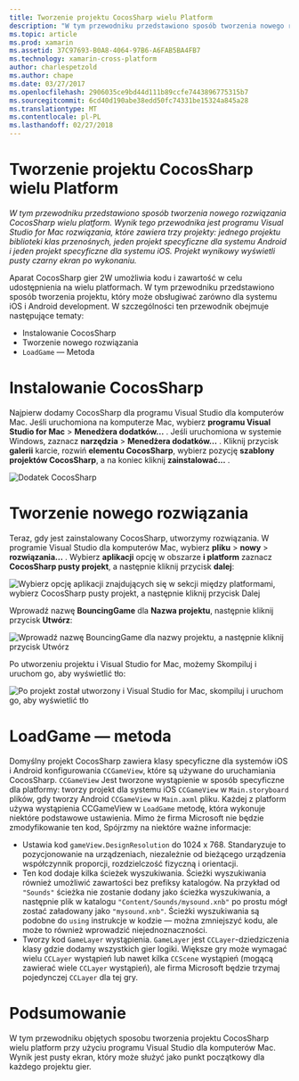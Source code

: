 ```yaml
---
title: Tworzenie projektu CocosSharp wielu Platform
description: "W tym przewodniku przedstawiono sposób tworzenia nowego rozwiązania CocosSharp wielu platform. Wynik tego przewodnika jest programu Visual Studio for Mac rozwiązania, które zawiera trzy projekty: jednego projektu biblioteki klas przenośnych, jeden projekt specyficzne dla systemu Android i jeden projekt specyficzne dla systemu iOS. Projekt wynikowy wyświetli pusty czarny ekran po wykonaniu."
ms.topic: article
ms.prod: xamarin
ms.assetid: 37C97693-B0A8-4064-97B6-A6FAB5BA4FB7
ms.technology: xamarin-cross-platform
author: charlespetzold
ms.author: chape
ms.date: 03/27/2017
ms.openlocfilehash: 2906035ce9bd44d111b89ccfe7443896775315b7
ms.sourcegitcommit: 6cd40d190abe38edd50fc74331be15324a845a28
ms.translationtype: MT
ms.contentlocale: pl-PL
ms.lasthandoff: 02/27/2018
---
```

# <a name="creating-a-multi-platform-cocossharp-project"></a>Tworzenie projektu CocosSharp wielu Platform

_W tym przewodniku przedstawiono sposób tworzenia nowego rozwiązania CocosSharp wielu platform. Wynik tego przewodnika jest programu Visual Studio for Mac rozwiązania, które zawiera trzy projekty: jednego projektu biblioteki klas przenośnych, jeden projekt specyficzne dla systemu Android i jeden projekt specyficzne dla systemu iOS. Projekt wynikowy wyświetli pusty czarny ekran po wykonaniu._

Aparat CocosSharp gier 2W umożliwia kodu i zawartość w celu udostępnienia na wielu platformach. W tym przewodniku przedstawiono sposób tworzenia projektu, który może obsługiwać zarówno dla systemu iOS i Android development. W szczególności ten przewodnik obejmuje następujące tematy:

 - Instalowanie CocosSharp
 - Tworzenie nowego rozwiązania
 - `LoadGame` — Metoda

# <a name="installing-cocossharp"></a>Instalowanie CocosSharp

Najpierw dodamy CocosSharp dla programu Visual Studio dla komputerów Mac. Jeśli uruchomiona na komputerze Mac, wybierz **programu Visual Studio for Mac** > **Menedżera dodatków...**  . Jeśli uruchomiona w systemie Windows, zaznacz **narzędzia** > **Menedżera dodatków...**  . Kliknij przycisk **galerii** karcie, rozwiń **elementu CocosSharp**, wybierz pozycję **szablony projektów CocosSharp**, a na koniec kliknij **zainstalować...**  .

![Dodatek CocosSharp](part1-images/xamarinstudioaddinsmac.png "")

# <a name="creating-a-new-solution"></a>Tworzenie nowego rozwiązania

Teraz, gdy jest zainstalowany CocosSharp, utworzymy rozwiązania. W programie Visual Studio dla komputerów Mac, wybierz **pliku** > **nowy** > **rozwiązania...** . Wybierz **aplikacji** opcję w obszarze **i platform** zaznacz **CocosSharp pusty projekt**, a następnie kliknij przycisk **dalej**:

![](part1-images/image1.png "Wybierz opcję aplikacji znajdujących się w sekcji między platformami, wybierz CocosSharp pusty projekt, a następnie kliknij przycisk Dalej")

Wprowadź nazwę **BouncingGame** dla **Nazwa projektu**, następnie kliknij przycisk **Utwórz**:

![](part1-images/image2.png "Wprowadź nazwę BouncingGame dla nazwy projektu, a następnie kliknij przycisk Utwórz")

Po utworzeniu projektu i Visual Studio for Mac, możemy Skompiluj i uruchom go, aby wyświetlić tło: 

![](part1-images/image3.png "Po projekt został utworzony i Visual Studio for Mac, skompiluj i uruchom go, aby wyświetlić tło")


# <a name="loadgame-method"></a>LoadGame — metoda

Domyślny projekt CocosSharp zawiera klasy specyficzne dla systemów iOS i Android konfigurowania `CCGameView`, które są używane do uruchamiania CocosSharp. `CCGameView` Jest tworzone wystąpienie w sposób specyficzne dla platformy: tworzy projekt dla systemu iOS `CCGameView` w `Main.storyboard` plików, gdy tworzy Android `CCGameView` w `Main.axml` pliku. Każdej z platform używa wystąpienia CCGameView w `LoadGame` metodę, która wykonuje niektóre podstawowe ustawienia. Mimo że firma Microsoft nie będzie zmodyfikowanie ten kod, Spójrzmy na niektóre ważne informacje:

 - Ustawia kod `gameView.DesignResolution` do 1024 x 768. Standaryzuje to pozycjonowanie na urządzeniach, niezależnie od bieżącego urządzenia współczynnik proporcji, rozdzielczość fizyczną i orientacji. 
 - Ten kod dodaje kilka ścieżek wyszukiwania. Ścieżki wyszukiwania również umożliwić zawartości bez prefiksy katalogów. Na przykład od `"Sounds"` ścieżka nie zostanie dodany jako ścieżka wyszukiwania, a następnie plik w katalogu `"Content/Sounds/mysound.xnb"` po prostu mógł zostać załadowany jako `"mysound.xnb"`. Ścieżki wyszukiwania są podobne do `using` instrukcje w kodzie — można zmniejszyć kodu, ale może to również wprowadzić niejednoznaczności.
 - Tworzy kod `GameLayer` wystąpienia. `GameLayer` jest `CCLayer`-dziedziczenia klasy gdzie dodamy wszystkich gier logiki. Większe gry może wymagać wielu `CCLayer` wystąpień lub nawet kilka `CCScene` wystąpień (mogącą zawierać wiele `CCLayer` wystąpień), ale firma Microsoft będzie trzymaj pojedynczej `CCLayer` dla tej gry.

#  <a name="summary"></a>Podsumowanie

W tym przewodniku objętych sposobu tworzenia projektu CocosSharp wielu platform przy użyciu programu Visual Studio dla komputerów Mac. Wynik jest pusty ekran, który może służyć jako punkt początkowy dla każdego projektu gier.